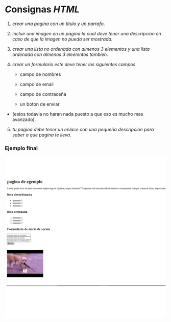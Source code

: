 # *C*onsignas ***HTML***


1. *crear una pagina con un titulo y un parrafo*.

2. *incluir una imagen en un pagina la cual deve tener una descripcion en caso de que la imagen no pueda ser mostrada*.

3. *crear una lista no ordenada con almenos 3 elementos y una lista ordenada con almenos 3 eleemntos tambien*.

4. *crear un formulario este deve tener los siguientes campos*.
    * campo de nombres
  
    * campo de email

    * campo de contraceña

    * un boton de enviar

* (estos todavia no haran nada puesto a que eso es mucho mas avanzado).

5. *tu pagina debe tener un enlace con una pequeña descripcion para saber a que pagina te lleva*.

### Ejemplo final  

![ejemplo de como deve quedar la pagina](./acets-class/finalHtml.png)

